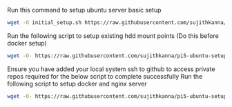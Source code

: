 Run this command to setup ubuntu server basic setup
```bash
wget -O initial_setup.sh https://raw.githubusercontent.com/sujithkanna/pi5-ubuntu-setup/refs/heads/main/initial_setup.sh | sudo bash
```

Run the following script to setup existing hdd mount points (Do this before docker setup)
```bash
wget -O- https://raw.githubusercontent.com/sujithkanna/pi5-ubuntu-setup/refs/heads/main/hdd_setup.py | python3
```

Ensure you have added your local system ssh to github to access private repos required for the below script to complete successfully
Run the following script to setup docker and nginx server
```bash
wget -O- https://raw.githubusercontent.com/sujithkanna/pi5-ubuntu-setup/refs/heads/main/server_setup.py | python3
```
